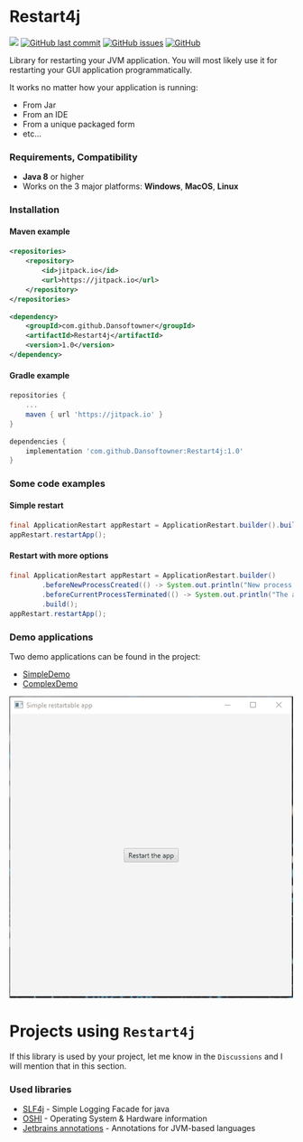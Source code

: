 # Restart4j

[![](https://jitpack.io/v/Dansoftowner/Restart4j.svg)](https://jitpack.io/#Dansoftowner/Restart4j)
[![GitHub last commit](https://img.shields.io/github/last-commit/Dansoftowner/Restart4j)](https://github.com/Dansoftowner/Restart4j/commits/master)
[![GitHub issues](https://img.shields.io/github/issues/Dansoftowner/Restart4j)](https://github.com/Dansoftowner/Restart4j/issues)
[![GitHub](https://img.shields.io/github/license/Dansoftowner/Restart4j)](LICENSE)

Library for restarting your JVM application.
You will most likely use it for restarting your GUI application programmatically.

It works no matter how your application is running: 
 * From Jar
 * From an IDE
 * From a unique packaged form
 * etc...

### Requirements, Compatibility
* **Java 8** or higher
* Works on the 3 major platforms: **Windows**, **MacOS**, **Linux**

### Installation

#### Maven example

```xml
<repositories>
    <repository>
        <id>jitpack.io</id>
        <url>https://jitpack.io</url>
    </repository>
</repositories>
```

```xml
<dependency>
    <groupId>com.github.Dansoftowner</groupId>
    <artifactId>Restart4j</artifactId>
    <version>1.0</version>
</dependency>
```

#### Gradle example

```groovy
repositories {
    ...
    maven { url 'https://jitpack.io' }
}
```

```groovy
dependencies {
    implementation 'com.github.Dansoftowner:Restart4j:1.0'
}
```

### Some code examples

#### Simple restart
```java
final ApplicationRestart appRestart = ApplicationRestart.builder().build();
appRestart.restartApp();
```

#### Restart with more options
```java
final ApplicationRestart appRestart = ApplicationRestart.builder()
        .beforeNewProcessCreated(() -> System.out.println("New process will be created..."))
        .beforeCurrentProcessTerminated(() -> System.out.println("The app will be terminated"))
        .build();
appRestart.restartApp();
```

### Demo applications
Two demo applications can be found in the project:
 * [SimpleDemo](src/test/java/com/restart4j/SimpleDemo.java)
 * [ComplexDemo](src/test/java/com/restart4j/ComplexDemo.java)

![Running SimpleDemo](demo/SimpleDemo.gif)

# Projects using `Restart4j`
If this library is used by your project, let me know in the `Discussions` and I will mention that in this section.

### Used libraries

 * [SLF4j](http://www.slf4j.org/) - Simple Logging Facade for java
 * [OSHI](https://github.com/oshi/oshi) - Operating System & Hardware information
 * [Jetbrains annotations](https://github.com/JetBrains/java-annotations) - Annotations for JVM-based languages


